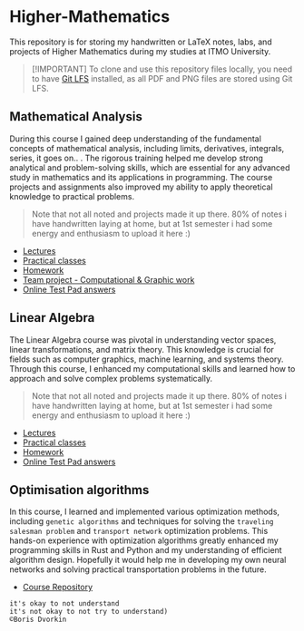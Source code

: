 # Higher-Mathematics

This repository is for storing my handwritten or LaTeX notes, labs, and projects
of Higher Mathematics during my studies at ITMO University.

> [!IMPORTANT] To clone and use this repository files locally, you need to have
> [Git LFS](https://git-lfs.github.com/) installed, as all PDF and PNG files are
> stored using Git LFS.

## Mathematical Analysis

During this course I gained deep understanding of the fundamental concepts of
mathematical analysis, including limits, derivatives, integrals, series, it goes
on.. . The rigorous training helped me develop strong analytical and
problem-solving skills, which are essential for any advanced study in
mathematics and its applications in programming. The course projects and
assignments also improved my ability to apply theoretical knowledge to practical
problems.

> Note that not all noted and projects made it up there. 80% of notes i have
> handwritten laying at home, but at 1st semester i had some energy and
> enthusiasm to upload it here :)

- [Lectures](./Methematical_Analysis/Матан%20|%20Лекция.pdf)
- [Practical classes](./Methematical_Analysis/Матан%20|%20Практика.pdf)
- [Homework](./Methematical_Analysis/Матан%20|%20ДЗ.pdf)
- [Team project - Computational & Graphic work](./Methematical_Analysis/RGR_MA3/README.md)
- [Online Test Pad answers](./Methematical_Analysis/РТ_МА_3.png)

## Linear Algebra

The Linear Algebra course was pivotal in understanding vector spaces, linear
transformations, and matrix theory. This knowledge is crucial for fields such as
computer graphics, machine learning, and systems theory. Through this course, I
enhanced my computational skills and learned how to approach and solve complex
problems systematically.

> Note that not all noted and projects made it up there. 80% of notes i have
> handwritten laying at home, but at 1st semester i had some energy and
> enthusiasm to upload it here :)

- [Lectures](./Linear_Algebra/Линал%20|%20Лекция.pdf)
- [Practical classes](./Linear_Algebra/Линал%20|%20Практика.pdf)
- [Homework](./Linear_Algebra/Линал%20|%20ДЗ.pdf)
- [Online Test Pad answers](./Linear_Algebra/РТ_ЛГ_3.png)

## Optimisation algorithms

In this course, I learned and implemented various optimization methods,
including `genetic algorithms` and techniques for solving the
`traveling salesman problem` and `transport network` optimization problems. This
hands-on experience with optimization algorithms greatly enhanced my programming
skills in Rust and Python and my understanding of efficient algorithm design.
Hopefully it would help me in developing my own neural networks and solving
practical transportation problems in the future.

- [Course Repository](./Optimization_Methods/README.md)

```
it's okay to not understand
it's not okay to not try to understand)
©Boris Dvorkin
```
